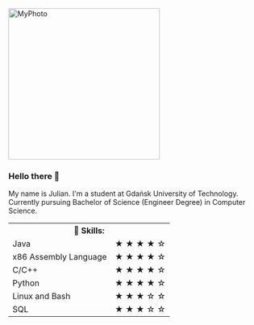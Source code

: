 <div>
  <img src="https://user-images.githubusercontent.com/78416604/118645193-ece53880-b7de-11eb-8461-bc35a408a2d9.png" alt="MyPhoto" width="300"/>
</div>


### Hello there 👋

My name is Julian. I'm a student at Gdańsk University of Technology. Currently pursuing Bachelor of Science (Engineer Degree) in Computer Science. 

  
<table>
  <th colspan="2"> 🌱 Skills: </th>
  <tr>
    <td> Java </td>
    <td> &#9733;	&#9733;	&#9733;	&#9733; &#9734; </td>
  </tr>
  <tr>
    <td> x86 Assembly Language </td>
    <td> &#9733;	&#9733;	&#9733;	&#9733; &#9734; </td>
  </tr>
  <tr>
    <td> C/C++ </td>
    <td> &#9733;	&#9733;	&#9733;	&#9733; &#9734; </td>
  </tr>
  <tr>
    <td> Python </td>
    <td> &#9733;	&#9733;	&#9733;	&#9733; &#9734;  </td>
  </tr>
  <tr>
    <td> Linux and Bash </td>
    <td> &#9733;	&#9733;	&#9733;	&#9734; &#9734; </td>
  </tr>
  <tr>
    <td> SQL </td>
    <td> &#9733;	&#9733;	&#9733;	&#9734; &#9734; </td>
  </tr>
</table>
